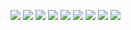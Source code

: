 ![](images\variabler_datatyper.png)
![](images\print.png)
![](images\input.png)
![](images\regneoperasjoner.png)
![](images\for_loop.png)
![](images\while_loop.png)
![](images\betingelser.png)
![](images\lister.png)
![](images\funksjoner.png)